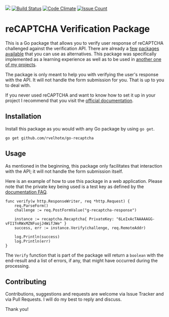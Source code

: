 [![](https://godoc.org/github.com/rvelhote/go-recaptcha?status.svg)](https://godoc.org/github.com/rvelhote/go-recaptcha) [![Build Status](https://travis-ci.org/rvelhote/go-recaptcha.svg?branch=master)](https://travis-ci.org/rvelhote/go-recaptcha) [![Code Climate](https://codeclimate.com/github/rvelhote/go-recaptcha/badges/gpa.svg)](https://codeclimate.com/github/rvelhote/go-recaptcha) [![Issue Count](https://codeclimate.com/github/rvelhote/go-recaptcha/badges/issue_count.svg)](https://codeclimate.com/github/rvelhote/go-recaptcha)

# reCAPTCHA Verification Package
This is a Go package that allows you to verify user response of reCAPTCHA challenged against the verification API. There are already a [few](https://github.com/HiFX/go-recaptcha) [packages](https://github.com/haisum/recaptcha) [available](https://github.com/dpapathanasiou/go-recaptcha) that you can use as alternatives. This package was specifically implemented as a learning experience as well as to be used in [another one of my projects](https://github.com/rvelhote/dnspropagation).

The package is only meant to help you with verifying the user's response with the API. It will not handle the form submission for you. That is up to you to deal with.

If you never used reCAPTCHA and want to know how to set it up in your project I recommend that you visit the [official documentation](https://developers.google.com/recaptcha/intro).

## Installation
Install this package as you would with any Go package by using `go get`.

```
go get github.com/rvelhote/go-recaptcha
```

## Usage
As mentioned in the beginning, this package only facilitates that interaction with the API; it will not handle the form submission itself.

Here is an example of how to use this package in a web application. Please note that the private key being used is a test key as defined by the [documentation FAQ](https://developers.google.com/recaptcha/docs/faq).

```
func verify(w http.ResponseWriter, req *http.Request) {
	req.ParseForm()
	challenge := req.PostFormValue("g-recaptcha-response")

	instance := recaptcha.Recaptcha{ PrivateKey: "6LeIxAcTAAAAAGG-vFI1TnRWxMZNFuojJ4WifJWe" }
	success, err := instance.Verify(challenge, req.RemoteAddr)

	log.Println(success)
	log.Println(err)
}
```

The `Verify` function that is part of the package will return a `boolean` with the end-result and a list of errors, if any, that might have occurred during the processing.

## Contributing
Contributions, suggestions and requests are welcome via Issue Tracker and via Pull Requests. I will do my best to reply and discuss.

Thank you!